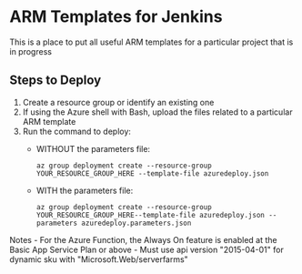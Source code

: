 # ARM Templates for Jenkins

This is a place to put all useful ARM templates for a particular project that is in progress

## Steps to Deploy
1. Create a resource group or identify an existing one
2. If using the Azure shell with Bash, upload the files related to a particular ARM template
3. Run the command to deploy:
    - WITHOUT the parameters file: 
        
        `az group deployment create --resource-group YOUR_RESOURCE_GROUP_HERE --template-file azuredeploy.json`
    - WITH the parameters file: 
    
        `az group deployment create --resource-group YOUR_RESOURCE_GROUP_HERE--template-file azuredeploy.json --parameters azuredeploy.parameters.json`


Notes
    - For the Azure Function, the Always On feature is enabled at the Basic App Service Plan or above
    - Must use api version "2015-04-01" for dynamic sku with "Microsoft.Web/serverfarms"